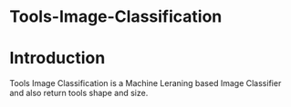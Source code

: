 # Tools-Image-Classification

# Introduction
Tools Image Classification is a Machine Leraning based Image Classifier and also return tools shape and size.

